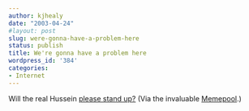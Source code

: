 ```yaml
---
author: kjhealy
date: "2003-04-24"
#layout: post
slug: were-gonna-have-a-problem-here
status: publish
title: We're gonna have a problem here
wordpress_id: '384'
categories:
- Internet
---
```


Will the real Hussein [please stand up?](http://www.madblast.com/view.cfm?type=FunFlash&display=2224) (Via the invaluable [Memepool](http://www.memepool.com).)
